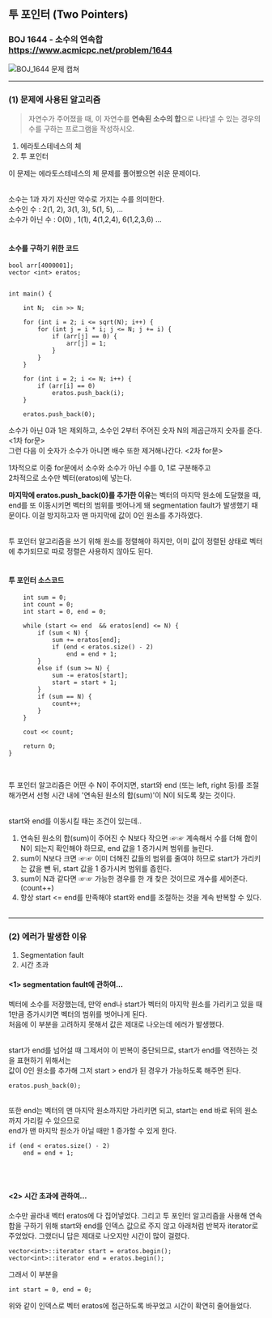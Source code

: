 ## 투 포인터 (Two Pointers)
### BOJ 1644 - 소수의 연속합  <https://www.acmicpc.net/problem/1644>  
  
  
  ![BOJ_1644 문제 캡쳐](https://user-images.githubusercontent.com/83392219/136643382-8e27b480-8df5-4179-8893-7f896195923f.JPG)
  
  
<hr/>  
  
### (1) 문제에 사용된 알고리즘 ###
> 자연수가 주어졌을 때, 이 자연수를 **연속된 소수의 합**으로 나타낼 수 있는 경우의 수를 구하는 프로그램을 작성하시오.  

1. 에라토스테네스의 체
2. 투 포인터

이 문제는 에라토스테네스의 체 문제를 풀어봤으면 쉬운 문제이다.<br><br> 

소수는 1과 자기 자신만 약수로 가지는 수를 의미한다.  
소수인 수 : 2(1, 2), 3(1, 3), 5(1, 5), ...  
소수가 아닌 수 : 0(0) , 1(1), 4(1,2,4), 6(1,2,3,6) ...<br><br>


#### 소수를 구하기 위한 코드 ####  
```
bool arr[4000001];
vector <int> eratos;


int main() {

	int N;	cin >> N;

	for (int i = 2; i <= sqrt(N); i++) {
		for (int j = i * i; j <= N; j += i) {
			if (arr[j] == 0) {
				arr[j] = 1;
			}
		}
	}

	for (int i = 2; i <= N; i++) {
		if (arr[i] == 0)
			eratos.push_back(i);
	}

	eratos.push_back(0);

```

소수가 아닌 0과 1은 제외하고, 소수인 2부터 주어진 숫자 N의 제곱근까지 숫자를 준다. <1차 for문>  
그런 다음 이 숫자가 소수가 아니면 배수 또한 제거해나간다. <2차 for문> <br>

1차적으로 이중 for문에서 소수와 소수가 아닌 수를 0, 1로 구분해주고  
2차적으로 소수만 벡터(eratos)에 넣는다.    

**마지막에 eratos.push_back(0)를 추가한 이유**는 벡터의 마지막 원소에 도달했을 때, end를 또 이동시키면 벡터의 범위를 벗어나게 돼 segmentation fault가 발생했기 때문이다. 이걸 방지하고자 맨 마지막에 값이 0인 원소를 추가하였다. <br> <br>

투 포인터 알고리즘을 쓰기 위해 원소를 정렬해야 하지만, 이미 값이 정렬된 상태로 벡터에 추가되므로 따로 정렬은 사용하지 않아도 된다. <br><br>


#### 투 포인터 소스코드 ####   
```
	int sum = 0;
	int count = 0;
	int start = 0, end = 0;

	while (start <= end  && eratos[end] <= N) {	
		if (sum < N) {
			sum += eratos[end];
			if (end < eratos.size() - 2)
				end = end + 1;
		}
		else if (sum >= N) {
			sum -= eratos[start];
			start = start + 1;
		}
		if (sum == N) {
			count++;
		}
	}
	
	cout << count;

	return 0;
}
```  
<br>

투 포인터 알고리즘은 어떤 수 N이 주어지면,
start와 end (또는 left, right 등)를 조절해가면서 선형 시간 내에 '연속된 원소의 합(sum)'이 N이 되도록 찾는 것이다. <br><br>

start와 end를 이동시킬 때는 조건이 있는데..  
1. 연속된 원소의 합(sum)이 주어진 수 N보다 작으면  ☞☞ 계속해서 수를 더해 합이 N이 되는지 확인해야 하므로,  end 값을 1 증가시켜 범위를 늘린다.
2. sum이 N보다 크면  ☞☞ 이미 더해진 값들의 범위를 줄여야 하므로 start가 가리키는 값을 뺀 뒤, start 값을 1 증가시켜 범위를 좁힌다.
3. sum이 N과 같다면  ☞☞ 가능한 경우를 한 개 찾은 것이므로 개수를 세어준다. (count++)
4. 항상 start <= end를 만족해야 start와 end를 조절하는 것을 계속 반복할 수 있다. <br><br>

<hr/>

### (2) 에러가 발생한 이유 ###
1. Segmentation fault
2. 시간 초과

#### <1> segmentation fault에 관하여... ####

벡터에 소수를 저장했는데, 만약 end나 start가 벡터의 마지막 원소를 가리키고 있을 때 1만큼 증가시키면 벡터의 범위를 벗어나게 된다. <br>
처음에 이 부분을 고려하지 못해서 값은 제대로 나오는데 에러가 발생했다. <br><br>

start가 end를 넘어설 때 그제서야 이 반복이 중단되므로, start가 end를 역전하는 것을 표현하기 위해서는 <br>
값이 0인 원소를 추가해 그저 start > end가 된 경우가 가능하도록 해주면 된다.

```
eratos.push_back(0);
```
<br>
또한 end는 벡터의 맨 마지막 원소까지만 가리키면 되고, start는 end 바로 뒤의 원소까지 가리킬 수 있으므로 <br>
end가 맨 마지막 원소가 아닐 때만 1 증가할 수 있게 한다.

```
if (end < eratos.size() - 2)
	end = end + 1;
```
<br><br>

#### <2> 시간 초과에 관하여... #### 

소수만 골라내 벡터 eratos에 다 집어넣었다. 그리고 투 포인터 알고리즘을 사용해 연속합을 구하기 위해
start와 end를 인덱스 값으로 주지 않고 아래처럼 반복자 iterator로 주었었다. 그랬더니 답은 제대로 나오지만 시간이 많이 걸렸다.

```
vector<int>::iterator start = eratos.begin();
vector<int>::iterator end = eratos.begin();
```   

그래서 이 부분을 

```
int start = 0, end = 0;
```
위와 같이 인덱스로 벡터 eratos에 접근하도록 바꾸었고 시간이 확연히 줄어들었다.


